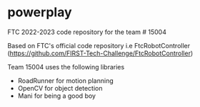 # powerplay
FTC 2022-2023 code repository for the team # 15004

Based on FTC's official code repository i.e FtcRobotController (https://github.com/FIRST-Tech-Challenge/FtcRobotController)

Team 15004 uses the following libraries
- RoadRunner for motion planning
- OpenCV for object detection
- Mani for being a good boy
